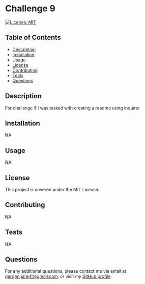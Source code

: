 
  # Challenge 9
  
  [![License: MIT](https://img.shields.io/badge/License-MIT-yellow.svg)](https://opensource.org/licenses/MIT)
  
  ## Table of Contents
  - [Description](#description)
  - [Installation](#installation)
  - [Usage](#usage)
  - [License](#license)
  - [Contributing](#contributing)
  - [Tests](#tests)
  - [Questions](#questions)
  
  ## Description
  
  For challenge 9 I was tasked with creating a readme using inquirer
  
  ## Installation 
  
  NA
  
  ## Usage
  
  NA
  
  ## License
  
  This project is covered under the MIT License.
  
  ## Contributing
  
  NA
  
  ## Tests
  
  NA
  
  ## Questions
  
  For any additional questions, please contact me via email at gergen.jared1@gmail.com, or visit my [GitHub profile](https://github.com/snowthebotttt).
  